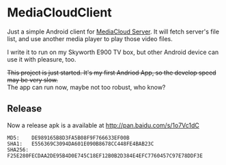 # MediaCloudClient

Just a simple Android client for [MediaCloud Server](https://github.com/Ruikuan/MediaCloudServer). It will fetch server's file list, and use another media player to play those video files.

I write it to run on my Skyworth E900 TV box, but other Android device can use it with pleasure, too.

~~This project is just started. It's my first Andriod App, so the develop speed may be very slow.~~  
The app can run now, maybe not too robust, who know? 

## Release

Now a release apk is a available at http://pan.baidu.com/s/1o7Vc1dC

```
MD5:    DE989165B8D3FA5B08F9F766633EF00B
SHA1:   E556369C3094DA601E090B8678CC448FE4BAB23C
SHA256: F25E280FECDAA2DE95B4D0E745C18EF12B0B2D384E4EFC7760457C97E78DDF3E
```